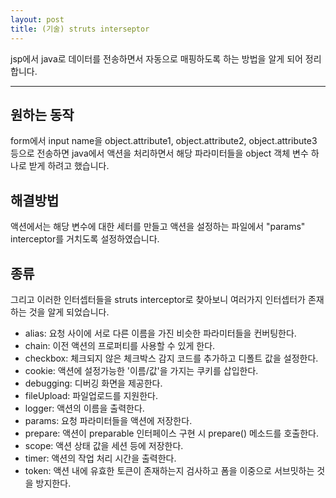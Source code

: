 ```yaml
---
layout: post
title: (기술) struts interseptor
---
```


jsp에서 java로 데이터를 전송하면서 자동으로 매핑하도록 하는 방법을 알게 되어 정리합니다.

 ---

원하는 동작
---

form에서 input name을 object.attribute1, object.attribute2, object.attribute3 등으로 전송하면 java에서 액션을 처리하면서 해당 파라미터들을 object 객체 변수 하나로 받게 하려고 했습니다.

해결방법
---

액션에서는 해당 변수에 대한 세터를 만들고 액션을 설정하는 파일에서 "params" interceptor를 거치도록 설정하였습니다.

종류
---

그리고 이러한 인터셉터들을 struts interceptor로 찾아보니 여러가지 인터셉터가 존재하는 것을 알게 되었습니다.

- alias: 요청 사이에 서로 다른 이름을 가진 비슷한 파라미터들을 컨버팅한다.
- chain: 이전 액션의 프로퍼티를 사용할 수 있게 한다.
- checkbox: 체크되지 않은 체크박스 감지 코드를 추가하고 디폴트 값을 설정한다.
- cookie: 액션에 설정가능한 '이름/값'을 가지는 쿠키를 삽입한다.
- debugging: 디버깅 화면을 제공한다.
- fileUpload: 파일업로드를 지원한다.
- logger: 액션의 이름을 출력한다.
- params: 요청 파라미터들을 액션에 저장한다.
- prepare: 액션이 preparable 인터페이스 구현 시 prepare() 메소드를 호출한다.
- scope: 액션 상태 값을 세션 등에 저장한다.
- timer: 액션의 작업 처리 시간을 출력한다.
- token: 액션 내에 유효한 토큰이 존재하는지 검사하고 폼을 이중으로 서브밋하는 것을 방지한다.
